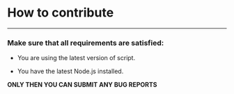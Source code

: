 # How to contribute
---------------

### **Make sure that all requirements are satisfied:**

* You are using the latest version of script.

* You have the latest Node.js installed.

**ONLY THEN YOU CAN SUBMIT ANY BUG REPORTS**
